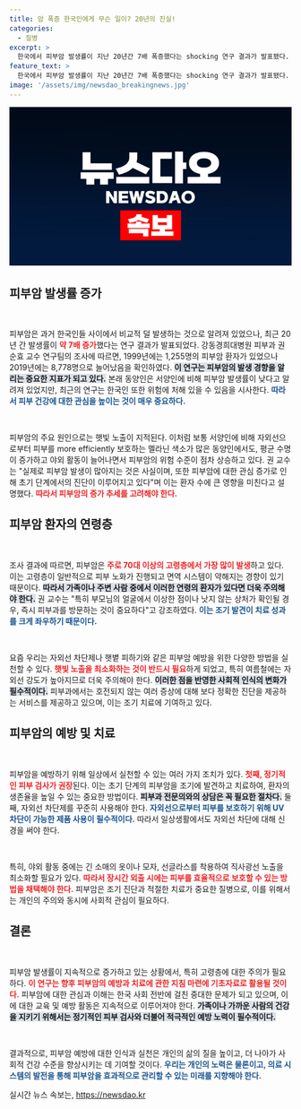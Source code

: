 ```yaml
---
title: 암 폭증 한국인에게 무슨 일이? 20년의 진실!
categories:
  - 질병
excerpt: >
  한국에서 피부암 발생률이 지난 20년간 7배 폭증했다는 shocking 연구 결과가 발표됐다. 햇빛 노출이 주요 원인으로, 고령자에게서 주로 발생하는 이 암의 초기 진단이 늘어나고 있다. 부모님의 피부 상태를 유심히 살펴보세요!
feature_text: >
  한국에서 피부암 발생률이 지난 20년간 7배 폭증했다는 shocking 연구 결과가 발표됐다. 햇빛 노출이 주요 원인으로, 고령자에게서 주로 발생하는 이 암의 초기 진단이 늘어나고 있다. 부모님의 피부 상태를 유심히 살펴보세요!
image: '/assets/img/newsdao_breakingnews.jpg'
---
```


<p><img src="/assets/img/newsdao_breakingnews.jpg" alt="cryptoinkorea 속보" /></p>

<h2 data-ke-size="size26">피부암 발생률 증가</h2>

<p><p data-ke-size="size16">&nbsp;</p> 피부암은 과거 한국인들 사이에서 비교적 덜 발생하는 것으로 알려져 있었으나, 최근 20년 간 발생률이 <b><span style="color: #ee2323;">약 7배 증가</span></b>했다는 연구 결과가 발표되었다. 강동경희대병원 피부과 권순효 교수 연구팀의 조사에 따르면, 1999년에는 1,255명의 피부암 환자가 있었으나 2019년에는 8,778명으로 늘어났음을 확인하였다. <b><span style="background-color: #21538527;">이 연구는 피부암의 발생 경향을 알리는 중요한 지표가 되고 있다.</span></b> 본래 동양인은 서양인에 비해 피부암 발생률이 낮다고 알려져 있었지만, 최근의 연구는 한국인 또한 위험에 처해 있을 수 있음을 시사한다. <b><span style="color: #1a5490;">따라서 피부 건강에 대한 관심을 높이는 것이 매우 중요하다.</span></b></p>

<p><p data-ke-size="size16">&nbsp;</p> 피부암의 주요 원인으로는 햇빛 노출이 지적된다. 이처럼 보통 서양인에 비해 자외선으로부터 피부를 more efficiently 보호하는 멜라닌 색소가 많은 동양인에서도, 평균 수명이 증가하고 야외 활동이 늘어나면서 피부암의 위험 수준이 점차 상승하고 있다. 권 교수는 "실제로 피부암 발생이 많아지는 것은 사실이며, 또한 피부암에 대한 관심 증가로 인해 초기 단계에서의 진단이 이루어지고 있다"며 이는 환자 수에 큰 영향을 미친다고 설명했다. <b><span style="color: #ee2323;">따라서 피부암의 증가 추세를 고려해야 한다.</span></b></p>

<h2 data-ke-size="size26">피부암 환자의 연령층</h2>

<p><p data-ke-size="size16">&nbsp;</p> 조사 결과에 따르면, 피부암은 <b><span style="color: #ee2323;">주로 70대 이상의 고령층에서 가장 많이 발생</span></b>하고 있다. 이는 고령층이 일반적으로 피부 노화가 진행되고 면역 시스템이 약해지는 경향이 있기 때문이다. <b><span style="background-color: #21538527;">따라서 가족이나 주변 사람 중에서 이러한 연령의 환자가 있다면 더욱 주의해야 한다.</span></b> 권 교수는 "특히 부모님의 얼굴에서 이상한 점이나 낫지 않는 상처가 확인될 경우, 즉시 피부과를 방문하는 것이 중요하다"고 강조하였다. <b><span style="color: #1a5490;">이는 조기 발견이 치료 성과를 크게 좌우하기 때문이다.</span></b></p>

<p><p data-ke-size="size16">&nbsp;</p> 요즘 우리는 자외선 차단제나 햇볕 피하기와 같은 피부암 예방을 위한 다양한 방법을 실천할 수 있다. <b><span style="color: #ee2323;">햇빛 노출을 최소화하는 것이 반드시 필요</span></b>하게 되었고, 특히 여름철에는 자외선 강도가 높아지므로 더욱 주의해야 한다. <b><span style="background-color: #21538527;">이러한 점을 반영한 사회적 인식의 변화가 필수적이다.</span></b> 피부과에서는 호전되지 않는 여러 증상에 대해 보다 정확한 진단을 제공하는 서비스를 제공하고 있으며, 이는 조기 치료에 기여하고 있다. </p>

<h2 data-ke-size="size26">피부암의 예방 및 치료</h2>

<p><p data-ke-size="size16">&nbsp;</p> 피부암을 예방하기 위해 일상에서 실천할 수 있는 여러 가지 조치가 있다. <b><span style="color: #ee2323;">첫째, 정기적인 피부 검사가 권장</span></b>된다. 이는 초기 단계의 피부암을 조기에 발견하고 치료하여, 환자의 생존율을 높일 수 있는 중요한 방법이다. <b><span style="background-color: #21538527;">피부과 전문의와의 상담은 꼭 필요한 절차다.</span></b> 둘째, 자외선 차단제를 꾸준히 사용해야 한다. <b><span style="color: #1a5490;">자외선으로부터 피부를 보호하기 위해 UV 차단이 가능한 제품 사용이 필수적이다.</span></b> 따라서 일상생활에서도 자외선 차단에 대해 신경을 써야 한다.</p>

<p><p data-ke-size="size16">&nbsp;</p> 특히, 야외 활동 중에는 긴 소매의 옷이나 모자, 선글라스를 착용하여 직사광선 노출을 최소화할 필요가 있다. <b><span style="color: #ee2323;">따라서 장시간 외출 시에는 피부를 효율적으로 보호할 수 있는 방법을 채택해야 한다.</span></b> 피부암은 조기 진단과 적절한 치료가 중요한 질병으로, 이를 위해서는 개인의 주의와 동시에 사회적 관심이 필요하다. </p>

<h2 data-ke-size="size26">결론</h2>

<p><p data-ke-size="size16">&nbsp;</p> 피부암 발생률이 지속적으로 증가하고 있는 상황에서, 특히 고령층에 대한 주의가 필요하다. <b><span style="color: #ee2323;">이 연구는 향후 피부암의 예방과 치료에 관한 지침 마련에 기초자료로 활용될 것이다.</span></b> 피부암에 대한 관심과 이해는 한국 사회 전반에 걸친 중대한 문제가 되고 있으며, 이에 대한 교육 및 예방 활동은 지속적으로 이루어져야 한다. <b><span style="background-color: #21538527;">가족이나 가까운 사람의 건강을 지키기 위해서는 정기적인 피부 검사와 더불어 적극적인 예방 노력이 필수적이다.</span></b> </p>

<p><p data-ke-size="size16">&nbsp;</p> 결과적으로, 피부암 예방에 대한 인식과 실천은 개인의 삶의 질을 높이고, 더 나아가 사회적 건강 수준을 향상시키는 데 기여할 것이다. <b><span style="color: #1a5490;">우리는 개인의 노력은 물론이고, 의료 시스템의 발전을 통해 피부암을 효과적으로 관리할 수 있는 미래를 지향해야 한다.</span></b></p>
실시간 뉴스 속보는, <a href="https://newsdao.kr" rel="dofollow">https://newsdao.kr</a>


